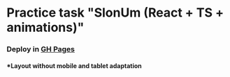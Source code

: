 # Practice task "SlonUm (React + TS + animations)"

### Deploy in [GH Pages](https://shugga939.github.io/Slonum/)

#### *Layout without mobile and tablet adaptation